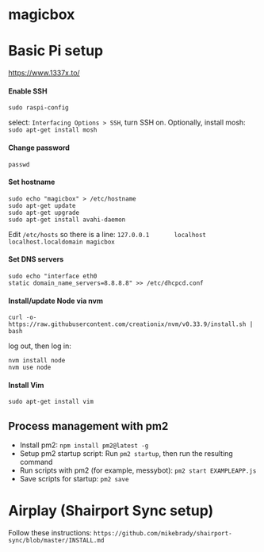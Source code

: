# magicbox


# Basic Pi setup
https://www.1337x.to/

#### Enable SSH

`sudo raspi-config`

select: `Interfacing Options > SSH`, turn SSH on.
Optionally, install mosh: `sudo apt-get install mosh`

#### Change password
`passwd`

#### Set hostname
```
sudo echo "magicbox" > /etc/hostname
sudo apt-get update
sudo apt-get upgrade
sudo apt-get install avahi-daemon
```
Edit `/etc/hosts` so there is a line:
`127.0.0.1       localhost localhost.localdomain magicbox`

#### Set DNS servers
```
sudo echo "interface eth0
static domain_name_servers=8.8.8.8" >> /etc/dhcpcd.conf
```

#### Install/update Node via nvm
```
curl -o- https://raw.githubusercontent.com/creationix/nvm/v0.33.9/install.sh | bash
```
log out, then log in:
```
nvm install node
nvm use node
```

#### Install Vim

`sudo apt-get install vim`

## Process management with pm2

- Install pm2: `npm install pm2@latest -g`
- Setup pm2 startup script: Run `pm2 startup`, then run the resulting command
- Run scripts with pm2 (for example, messybot): `pm2 start EXAMPLEAPP.js`
- Save scripts for startup: `pm2 save`

# Airplay (Shairport Sync setup)

Follow these instructions: `https://github.com/mikebrady/shairport-sync/blob/master/INSTALL.md`
